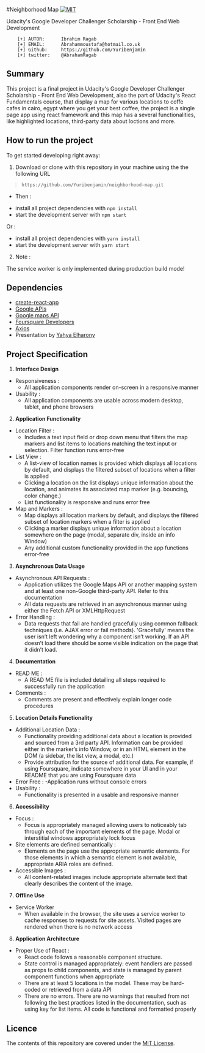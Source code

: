 #Neighborhood Map
[![MIT](https://img.shields.io/badge/license-MIT-blue.svg)](https://github.com/Yuribenjamin/neighborhood-map/blob/master/LICENSE)

Udacity's Google Developer Challenger Scholarship - Front End Web Development

```
    [+] AUTOR:      Ibrahim Ragab
    [+] EMAIL:      Abrahammoustafa@hotmail.co.uk
    [+] Github:     https://github.com/Yuribenjamin
    [+] twitter:    @AbrahamRagab

```

## Summary
This project is a final project in Udacity's Google Developer Challenger Scholarship - Front End Web Development, also the part of Udacity's React Fundamentals course, that display a map for various locations to coffe cafes in cairo, egypt where you get your best coffee, the project is a single page app using react framework and this map has a several functionalities, like highlighted locations, third-party data about loctions and more.


## How to run the project

To get started developing right away:

1. Download or clone with this repository in your machine using the the following URL

> `https://github.com/Yuribenjamin/neighborhood-map.git`

- Then :

* install all project dependencies with `npm install`
* start the development server with `npm start`

Or :

* install all project dependencies with `yarn install`
* start the development server with `yarn start`

2. Note :

The service worker is only implemented during production build mode!

## Dependencies

- [create-react-app](https://github.com/facebook/create-react-app)
- [Google APIs](https://console.developers.google.com/)
- [Google maps API](https://developers.google.com/maps/documentation/javascript/tutorial)
- [Foursquare Developers](https://developer.foursquare.com/)
- [Axios](https://github.com/axios/axios)
- Presentation by [Yahya Elharony](https://www.youtube.com/watch?v=ywdxLNjhBYw&list=PLgOB68PvvmWCGNn8UMTpcfQEiITzxEEA1)


## Project Specification

1. **Interface Design**
  - Responsiveness :
    - All application components render on-screen in a responsive manner
  - Usability :
    - All application components are usable across modern desktop, tablet, and phone browsers
2. **Application Functionality**
  - Location Filter :
    - Includes a text input field or drop down menu that filters the map markers and list items to locations matching the text input or selection. Filter function runs error-free
  - List View :
    - A list-view of location names is provided which displays all locations by default, and displays the filtered subset of locations when a filter is applied
    - Clicking a location on the list displays unique information about the location, and animates its associated map marker (e.g. bouncing, color change.)
    - List functionality is responsive and runs error free
  - Map and Markers :
    - Map displays all location markers by default, and displays the filtered subset of location markers when a filter is applied
    - Clicking a marker displays unique information about a location somewhere on the page (modal, separate div, inside an info Window)
    - Any additional custom functionality provided in the app functions error-free
3. **Asynchronous Data Usage**
  - Asynchronous API Requests :
    - Application utilizes the Google Maps API or another mapping system and at least one non-Google third-party API. Refer to this documentation
    - All data requests are retrieved in an asynchronous manner using either the Fetch API or XMLHttpRequest
  - Error Handling :
    - Data requests that fail are handled gracefully using common fallback techniques (i.e. AJAX error or fail methods). 'Gracefully' means the user isn’t left wondering why a component isn’t working. If an API doesn’t load there should be some visible indication on the page that it didn’t load.
4. **Documentation**
  - READ ME :
    - A READ ME file is included detailing all steps required to successfully run the application
  - Comments :
    - Comments are present and effectively explain longer code procedures
5. **Location Details Functionality**
  - Additional Location Data :
    - Functionality providing additional data about a location is provided and sourced from a 3rd party API. Information can be provided either in the marker’s info Window, or in an HTML element in the DOM (a sidebar, the list view, a modal, etc.)
    - Provide attribution for the source of additional data. For example, if using Foursquare, indicate somewhere in your UI and in your README that you are using Foursquare data
  - Error Free :
    -Application runs without console errors
  - Usability :
    - Functionality is presented in a usable and responsive manner
6. **Accessibility**
  - Focus :
    - Focus is appropriately managed allowing users to noticeably tab through each of the important elements of the page. Modal or interstitial windows appropriately lock focus
  - Site elements are defined semantically :
    - Elements on the page use the appropriate semantic elements. For those elements in which a semantic element is not available, appropriate ARIA roles are defined.
  - Accessible Images :
    - All content-related images include appropriate alternate text that clearly describes the content of the image.
7. **Offline Use**
  - Service Worker
    - When available in the browser, the site uses a service worker to cache responses to requests for site assets. Visited pages are rendered when there is no network access
8. **Application Architecture**
  - Proper Use of React :
    - React code follows a reasonable component structure.
    - State control is managed appropriately: event handlers are passed as props to child components, and state is managed by parent component functions when appropriate
    - There are at least 5 locations in the model. These may be hard-coded or retrieved from a data API
    - There are no errors. There are no warnings that resulted from not following the best practices listed in the documentation, such as using key for list items. All code is functional and formatted properly


## Licence
The contents of this repository are covered under the [MIT License](https://rem.mit-license.org/).